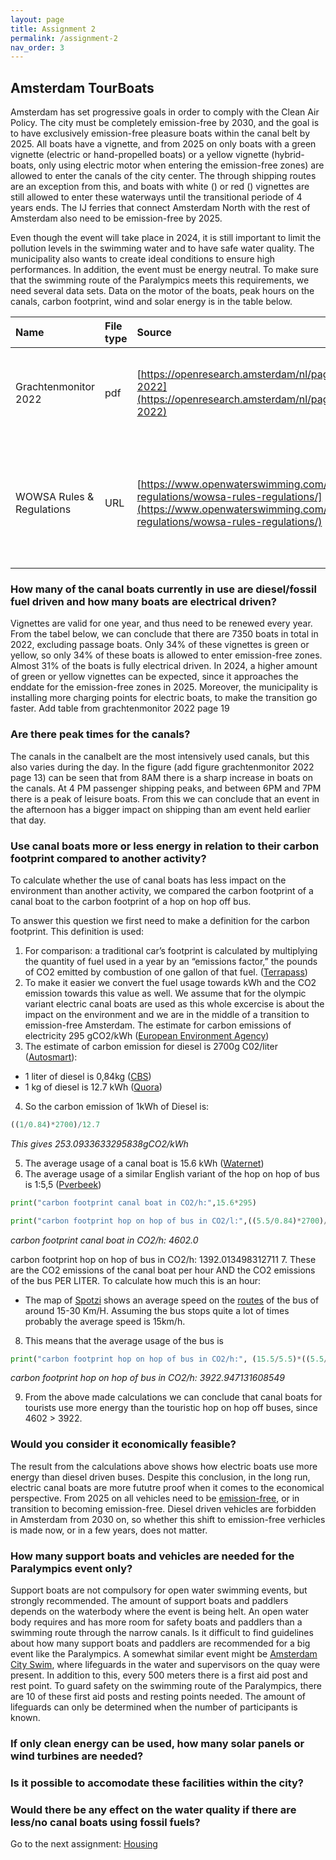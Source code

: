 ```yaml
---
layout: page
title: Assignment 2
permalink: /assignment-2
nav_order: 3
---
```


## Amsterdam TourBoats
Amsterdam has set progressive goals in order to comply with the Clean Air Policy. The city must be completely emission-free by 2030, and the goal is to have exclusively emission-free pleasure boats within the canal belt by 2025. All boats have a vignette, and from 2025 on only boats with a green vignette (electric or hand-propelled boats) or a yellow vignette (hybrid-boats, only using electric motor when entering the emission-free zones) are allowed to enter the canals of the city center. The through shipping routes are an exception from this, and boats with white () or red () vignettes are still allowed to enter these waterways until the transitional periode of 4 years ends. The IJ ferries that connect Amsterdam North with the rest of Amsterdam also need to be emission-free by 2025. 

Even though the event will take place in 2024, it is still important to limit the pollution levels in the swimming water and to have safe water quality. The municipality also wants to create ideal conditions to ensure high performances. In addition, the event must be energy neutral. To make sure that the swimming route of the Paralympics meets this requirements, we need several data sets. Data on the motor of the boats, peak hours on the canals, carbon footprint, wind and solar energy is in the table below.


| Name | File type | Source | Comments|
| :-----------|:-----------|:--------|:-----|
| Grachtenmonitor 2022 | pdf | [https://openresearch.amsterdam/nl/page/92981/grachtenmonitor-2022](https://openresearch.amsterdam/nl/page/92981/grachtenmonitor-2022) | Information about ditribution of vignetten (q1), peak times (q2) |
|WOWSA Rules & Regulations |URL|[https://www.openwaterswimming.com/docs/rules-regulations/wowsa-rules-regulations/](https://www.openwaterswimming.com/docs/rules-regulations/wowsa-rules-regulations/) | Rules and regulations regarding open water swimming, e.g. information about position boats |


### How many of the canal boats currently in use are diesel/fossil fuel driven and how many boats are electrical driven?
Vignettes are valid for one year, and thus need to be renewed every year. From the tabel below, we can conclude that there are 7350 boats in total in 2022, excluding passage boats. Only 34% of these vignettes is green or yellow, so only 34% of these boats is allowed to enter emission-free zones. Almost 31% of the boats is fully electrical driven. In 2024, a higher amount of green or yellow vignettes can be expected, since it approaches the enddate for the emission-free zones in 2025. Moreover, the municipality is installing more charging points for electric boats, to make the transition go faster.
Add table from grachtenmonitor 2022 page 19

### Are there peak times for the canals?
The canals in the canalbelt are the most intensively used canals, but this also varies during the day. In the figure (add figure grachtenmonitor 2022 page 13) can be seen that from 8AM there is a sharp increase in boats on the canals. At 4 PM passenger shipping peaks, and between 6PM and 7PM there is a peak of leisure boats. From this we can conclude that an event in the afternoon has a bigger impact on shipping than am event held earlier that day. 

### Use canal boats more or less energy in relation to their carbon footprint compared to another activity?
To calculate whether the use of canal boats has less impact on the environment than another activity, we compared the carbon footprint of a canal boat to the carbon footprint of a hop on hop off bus. 

To answer this question we first need to make a definition for the carbon footprint. This definition is used: 
1. For comparison: a traditional car’s footprint is calculated by multiplying the quantity of fuel used in a year by an “emissions factor,” the pounds of CO2 emitted by combustion of one gallon of that fuel. ([Terrapass](https://terrapass.com/blog/driving-calculator-20/#:~:text=First%2C%20for%20comparison%3A%20a%20traditional,one%20gallon%20of%20that%20fuel.))
2. To make it easier we convert the fuel usage towards kWh and the CO2 emission towards this value as well. We assume that for the olympic variant electric canal boats are used as this whole excercise is about the impact on the environment and we are in the middle of a transition to emission-free Amsterdam.
The estimate for carbon emissions of electricity 295 gCO2/kWh ([European Environment Agency](https://www.eea.europa.eu/data-and-maps/daviz/co2-emission-intensity-5#tab-googlechartid_chart_11_filters=%7B%22rowFilters%22%3A%7B%7D%3B%22columnFilters%22%3A%7B%22pre_config_ugeo%22%3A%5B%22European%20Union%20(current%20composition)%22%5D%7D%7D))
3. The estimate of carbon emission for diesel is 2700g C02/liter ([Autosmart](https://natural-resources.canada.ca/sites/www.nrcan.gc.ca/files/oee/pdf/transportation/fuel-efficient-technologies/autosmart_factsheet_9_e.pdf)):
- 1 liter of diesel is 0,84kg ([CBS](https://www.cbs.nl/en-gb/our-services/methods/definitions/weight-units-energy))
- 1 kg of diesel is 12.7 kWh ([Quora](https://www.quora.com/How-can-I-convert-diesel-consumption-to-kWh#:~:text=If%20you%20look%20at%20the,12.7%20kWh%2Fkg%20for%20diesel.))
4. So the carbon emission of 1kWh of Diesel is:
```python
((1/0.84)*2700)/12.7
```
_This gives 253.0933633295838gCO2/kWh_

5. The average usage of a canal boat is 15.6 kWh ([Waternet](https://www.waternet.nl/siteassets/innovatie/electric-shipping-in-the-city-of-amsterdam-tno2.pdf))
6. The average usage of a similar English variant of the hop on hop of bus is 1:5,5 ([Pverbeek](https://www.pverbeek.nl/verkoop/#:~:text=Onze%20Engelse%20dubbeldekker%20bussen%20bijvoorbeeld,een%20moderne%20vrachtwagen%20en%20autobus!))
```python
print("carbon footprint canal boat in CO2/h:",15.6*295)

print("carbon footprint hop on hop of bus in CO2/l:",((5.5/0.84)*2700)/12.7)

```
_carbon footprint canal boat in CO2/h: 4602.0_

carbon footprint hop on hop of bus in CO2/h: 1392.013498312711
7. These are the CO2 emissions of the canal boat per hour AND the CO2 emissions of the bus PER LITER. To calculate how much this is an hour:
- The map of [Spotzi](https://www.researchgate.net/figure/Map-of-average-traffic-speeds-in-central-Amsterdam-Source-Spotzi_fig5_332660949) shows an average speed on the [routes](https://www.citysightseeingamsterdam.nl/nl/route-stops/) of the bus of around 15-30 Km/H. Assuming the bus stops quite a lot of times probably the average speed is 15km/h.
8. This means that the average usage of the bus is
```python
print("carbon footprint hop on hop of bus in CO2/h:", (15.5/5.5)*((5.5/0.84)*2700)/12.7)
```
_carbon footprint hop on hop of bus in CO2/h: 3922.947131608549_

9. From the above made calculations we can conclude that canal boats for tourists use more energy than the touristic hop on hop off buses, since 4602 > 3922. 

### Would you consider it economically feasible?
The result from the calculations above shows how electric boats use more energy than diesel driven buses. Despite this conclusion, in the long run, electric canal boats are more fututre proof when it comes to the economical perspective. From 2025 on all vehicles need to be [emission-free](https://www.amsterdam.nl/en/policy/sustainability/clean-air/), or in transition to becoming emission-free. Diesel driven vehicles are forbidden in Amsterdam from 2030 on, so whether this shift to emission-free verhicles is made now, or in a few years, does not matter.

### How many support boats and vehicles are needed for the Paralympics event only?
Support boats are not compulsory for open water swimming events, but strongly recommended. The amount of support boats and paddlers depends on the waterbody where the event is being helt. An open water body requires and has more room for safety boats and paddlers than a swimming route through the narrow canals. Is it difficult to find guidelines about how many support boats and paddlers are recommended for a big event like the Paralympics. A somewhat similar event might be [Amsterdam City Swim](https://www.amsterdamcityswim.nl/informatie/waterveiligheid), where lifeguards in the water and supervisors on the quay were present. In addition to this, every 500 meters there is a first aid post and rest point. To guard safety on the swimming route of the Paralympics, there are 10 of these first aid posts and resting points needed. The amount of lifeguards can only be determined when the number of participants is known. 

### If only clean energy can be used, how many solar panels or wind turbines are needed?

### Is it possible to accomodate these facilities within the city?

### Would there be any effect on the water quality if there are less/no canal boats using fossil fuels?










Go to the next assignment: [Housing]({{site.baseurl}}/assignment-3)
